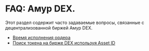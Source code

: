 # **FAQ: Амур DEX**.

Этот раздел содержит часто задаваемые вопросы, связанные с децентрализованной биржей Амур DEX.

* [Время исполнения ордера](amur-dex/order-time.md)
* [Поиск токена на бирже DEX используя Asset ID](amur-dex/asset-id.md)
